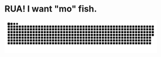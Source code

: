 # RUA! I want "mo" fish.

![github contribution grid snake animation](https://raw.githubusercontent.com/LinkClinton/LinkClinton/output/github-contribution-grid-snake.svg)